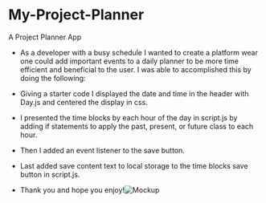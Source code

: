# My-Project-Planner
A Project Planner App 

* As a developer with a busy schedule I wanted to create a platform wear one could add important events to a daily planner to be more time efficient and beneficial to the user. I was able to accomplished this by doing the following:

* Giving a starter code I displayed the date and time in the header with Day.js and centered the display in css.
* I presented the time blocks by each hour of the day in script.js by adding if statements to apply the past, present, or future class to each hour.
* Then I added an event listener to the save button.
* Last added save content text to local storage to the time blocks save button in script.js. 
* Thank you and hope you enjoy!![Mockup](https://user-images.githubusercontent.com/119483866/231847006-3aa6512a-1e5f-432f-af79-70fb77871f31.jpeg)
